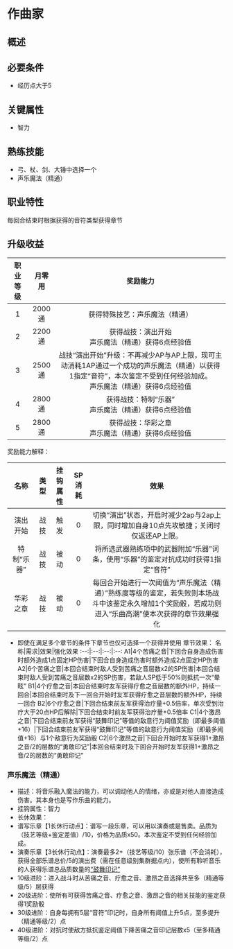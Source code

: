 # 作曲家

## 概述



## 必要条件

* 经历点大于5

## 关键属性

* 智力

## 熟练技能

* 弓、杖、剑、大锤中选择一个
* 声乐魔法（精通）

## 职业特性

每回合结束时根据获得的音符类型获得章节

## 升级收益

职业等级|月零用|奖励能力
:--:|:--:|:--:
1|2000通|获得特殊技艺：声乐魔法（精通）
2|2200通|获得战技：演出开始<br>声乐魔法（精通）获得6点经验值
3|2500通|战技“演出开始”升级：不再减少AP与AP上限，现可主动消耗1AP通过一个成功的声乐魔法（精通）以获得1指定“音符”，本次鉴定不受到任何经验加成。<br>声乐魔法（精通）获得6点经验值
4|2800通|获得战技：特制“乐器”<br>声乐魔法（精通）获得6点经验值
5|2800通|获得战技：华彩之章<br>声乐魔法（精通）获得6点经验值

奖励能力解释：

名称|类型|挂钩属性|SP消耗|效果
:--:|:--:|:--:|:--:|:--:
演出开始|战技|触发|0|切换“演出”状态，开启时减少2ap与2ap上限，同时增加自身10点先攻敏捷；关闭时仅返还AP上限。
特制“乐器”|战技|被动|0|将所选武器熟练项中的武器附加“乐器”词条，使用“乐器”的鉴定对抗成功时获得1指定“音符”
华彩之章|战技|被动|0|每回合开始进行一次阈值为“声乐魔法（精通）”熟练度等级的鉴定，若失败则本场战斗中该鉴定永久增加1个奖励骰，若成功则进入“乐曲高潮”使本次获得的章节效果强化

* 即使在满足多个章节的条件下章节也仅可选择一个获得并使用
章节效果：
名称|需求|效果|强化效果
:--:|:--:|:--:|:--:
A1|4个苦痛之音|下回合自身造成伤害时额外造成1点固定HP伤害|下回合自身造成伤害时额外造成2点固定HP伤害
A2|6个苦痛之音|本回合结束时敌人受到苦痛之音层数x2的SP伤害|本回合结束时敌人受到苦痛之音层数x2的SP伤害，若敌人SP低于50%则抵抗一次“晕眩”
B1|4个疗愈之音|本回合结束时友军获得疗愈之音层数的额外HP，持续一回合|本回合结束时及下一回合开始时友军获得疗愈之音层数的额外HP，持续一回合
B2|6个疗愈之音|下回合结束前友军获得治疗量+0.5倍率，单次受到治疗大于20点HP后解除|下回合结束时前友军获得治疗量+0.5倍率
C1|4个激昂之音|下回合结束前友军获得“鼓舞印记”等值的敌意行为阈值奖励（即最多阈值+16）|下回合结束前友军获得“鼓舞印记”等值的敌意行为阈值奖励（即最多阈值+16）与1个敌意行为奖励骰
C2|6个激昂之音|下回合开始时友军获得1+激昂之音/2的层数的“勇敢印记”|本回合结束时及下回合开始时友军获得1+激昂之音/2的层数的“勇敢印记”

### 声乐魔法（精通）

* 描述：将音乐融入魔法的能力，可以调动他人的情绪，亦或是对他人直接造成伤害。其本身也是写作乐曲的能力。
* 挂钩属性：智力
* 长休效果：
* 谱写乐章【1长休行动点】：谱写一段乐章，可以用以演奏或是售卖。品质为（技艺等级+鉴定差值）/10，价格为品质x50。本次鉴定不受到任何经验加成。
* 演奏乐章【3长休行动点】：演奏最多2+（技艺等级/10）张乐谱（不会消耗），获得全部乐谱总价/5的演出费（需在任意级别集群据点内），使所有聆听音乐的人获得乐谱总品质数量的<a href="../../status/mark/#鼓舞印记" target="_blank">“鼓舞印记”</a>
* 10级进阶：进入战斗时从苦痛之音、疗愈之音、激昂之音选择共至多（精通等级/5）层获得
* 20级进阶：使所有可获得苦痛之音、疗愈之音、激昂之音的相关技能的鉴定获得1奖励骰
* 30级进阶：自身每拥有5层“音符”印记时，自身所有阈值上升5点，至多提升（精通等级/2）点
* 40级进阶：对抗时使敌方抵抗鉴定阈值下降苦痛之音印记层数x5（至多精通等级/2）点
